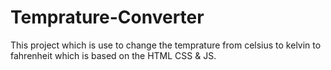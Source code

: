 # Temprature-Converter
This project which is use to change the temprature from celsius to kelvin to fahrenheit which is based on the HTML CSS & JS.
